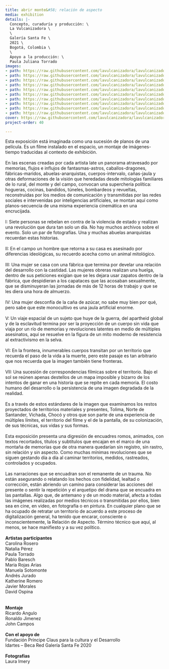 ```yaml
---
title: abrir monte&#58; relación de aspecto
media: exhibition
details: |-
  Concepto, curaduría y producción: \
  La Vulcanizadora \
  \
  Galería Santa Fe \
  2021 \
  Bogotá, Colombia \
  \
  Apoyo a la producción: \
  Paula Juliana Torrado
images:
- path: https://raw.githubusercontent.com/lavulcanizadora/lavulcanizadora/main/uploads/abrir-monte-relacion-de-aspecto/abrir-monte-relacion-de-aspecto-1.jpg
- path: https://raw.githubusercontent.com/lavulcanizadora/lavulcanizadora/main/uploads/abrir-monte-relacion-de-aspecto/abrir-monte-relacion-de-aspecto-2.jpg
- path: https://raw.githubusercontent.com/lavulcanizadora/lavulcanizadora/main/uploads/abrir-monte-relacion-de-aspecto/abrir-monte-relacion-de-aspecto-3.jpg
- path: https://raw.githubusercontent.com/lavulcanizadora/lavulcanizadora/main/uploads/abrir-monte-relacion-de-aspecto/abrir-monte-relacion-de-aspecto-5.jpg
- path: https://raw.githubusercontent.com/lavulcanizadora/lavulcanizadora/main/uploads/abrir-monte-relacion-de-aspecto/abrir-monte-relacion-de-aspecto-6.jpg
- path: https://raw.githubusercontent.com/lavulcanizadora/lavulcanizadora/main/uploads/abrir-monte-relacion-de-aspecto/abrir-monte-relacion-de-aspecto-7.jpg
- path: https://raw.githubusercontent.com/lavulcanizadora/lavulcanizadora/main/uploads/abrir-monte-relacion-de-aspecto/abrir-monte-relacion-de-aspecto-8.jpg
- path: https://raw.githubusercontent.com/lavulcanizadora/lavulcanizadora/main/uploads/abrir-monte-relacion-de-aspecto/abrir-monte-relacion-de-aspecto-9.jpg
- path: https://raw.githubusercontent.com/lavulcanizadora/lavulcanizadora/main/uploads/abrir-monte-relacion-de-aspecto/abrir-monte-relacion-de-aspecto-10.jpg
- path: https://raw.githubusercontent.com/lavulcanizadora/lavulcanizadora/main/uploads/abrir-monte-relacion-de-aspecto/abrir-monte-relacion-de-aspecto-11.jpg
cover: https://raw.githubusercontent.com/lavulcanizadora/lavulcanizadora/main/uploads/project-covers/abrir-monte-relacion-de-aspecto-cover.png
project-order: 40

---
```

Esta exposición está imaginada como una sucesión de planos de una película. Es un filme instalado en el espacio, un montaje de imágenes-tiempo traducidas al contexto de exhibición.
<br>
<br>
En las escenas creadas por cada artista late un panorama atravesado por memorias, flujos e influjos de fantasmas-astros, caballos-dragones, fábricas-maridos, abuelas-anarquistas, cuerpos-intervalo, cañas-jaula y otras deformaciones de la visión que heredadas desde mitologías familiares de lo rural, del monte y del campo, convocan una superchería política: hogueras, cocinas, bandidos, túneles, bombardeos y revueltas, reconstruidas por los medios de comunicación y transmitidas por las redes sociales e intervenidas por inteligencias artificiales, se montan aquí como planos-secuencia de una misma experiencia cinemática en una encrucijada.
<br>
<br>
I: Siete personas se rebelan en contra de la violencia de estado y realizan una revolución que dura tan solo un día. No hay muchos archivos sobre el evento. Solo un par de fotografías. Una y muchas abuelas anarquistas recuerdan estas historias.
<br>
<br>
II: En el campo un hombre que retorna a su casa es asesinado por diferencias ideológicas, su recuerdo acecha como un animal mitológico.
<br>
<br>
III: Una mujer se casa con una fábrica que termina por develar una relación del desarrollo con la castidad. Las mujeres obreras realizan una huelga, dentro de sus peticiones exigían que se les dejara usar zapatos dentro de la fábrica, que despidieran a los capataces que las acosaban sexualmente, que se disminuyeran las jornadas de más de 12 horas de trabajo y que se les diera una hora de almuerzo.
<br>
<br>
IV: Una mujer desconfía de la caña de azúcar, no sabe muy bien por qué, pero sabe que este monocultivo es una jaula artificial enorme.
<br>
<br>
V: Un viaje espacial de un sujeto que huye de la guerra, del apartheid global y de la esclavitud termina por ser la proyección de un cuerpo sin vida que viaja por un río de memorias y revoluciones latentes en medio de múltiples asesinatos, aquí se resuelve en la figura de un mito moderno de
resistencia al extractivismo en la selva.
<br>
<br>
VI: En la frontera, innumerables cuerpos transitan por un territorio que recuerda el paso de la vida a la muerte, pero este pasaje es tan arbitrario que nos recuerda que la imagen también tiene fronteras.
<br>
<br>
VII: Una sucesión de correspondencias fílmicas sobre el territorio. Bajo el sol se reúnen apenas destellos de un mapa imposible y bizarro de los intentos de ganar en una historia que se repite en cada memoria. El costo humano del desarrollo o la persistencia de una imagen degradada de la realidad.
<br>
<br>
Es a través de estos estándares de la imagen que examinamos los restos proyectados de territorios materiales y presentes, Tolima, Norte de Santander, Vichada, Chocó y otros que son parte de una experiencia de múltiples límites, el territorio del filme y el de la pantalla, de su colonización, de sus técnicas, sus vidas y sus formas.
<br>
<br>
Esta exposición presenta una digresión de encuadres romos, animados, con textos recortados, títulos y subtítulos que encajan en el marco de una montaña de memorias que de otra manera quedarían sin registro, sin rastro, sin relación y sin aspecto. Como muchas mínimas revoluciones que se siguen gestando día a día al caminar territorios, medidos, rastreados, controlados y ocupados.
<br>
<br>
Las narraciones que se encuadran son el remanente de un trauma. No están asegurando o relatando los hechos con fidelidad, lealtad o corrección, están abriendo un camino para considerar las acciones del presente o sentir la repetición y el arquetipo del drama que se encuadra en las pantallas. Algo que, de antemano y de un modo material, afecta a todas las imágenes realizadas por medios técnicos o transmitidas por ellos, bien sea en cine, en video, en fotografía o en pintura. En cualquier plano que se ha ocupado de retratar un territorio de acuerdo a este proceso de digitalización general, ha tenido que encarar, consciente o inconscientemente, la Relación de Aspecto. Término técnico que aquí, al menos, se hace manifiesto y a su vez político.
<br>
<br>
**Artistas participantes**<br>
Carolina Rosero<br>
Natalia Pérez<br>
Paula Torrado<br>
Pablo Baresch<br>
Maria Rojas Arias<br>
Manuela Sotomonte<br>
Andrés Jurado<br>
Katherine Romero<br>
Javier Morales<br>
David Ospina<br>
<br>
<br>
**Montaje**
<br>
Ricardo Angulo<br>
Ronaldo Jimenez<br>
John Campos
<br>
<br>
**Con el apoyo de**
<br>
Fundación Príncipe Claus para la cultura y el Desarrollo
<br>
Idartes – Beca Red Galería Santa Fe 2020
<br>
<br>
**Fotografias**
<br>
Laura Imery

